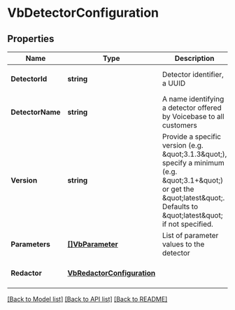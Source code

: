 # VbDetectorConfiguration

## Properties
Name | Type | Description | Notes
------------ | ------------- | ------------- | -------------
**DetectorId** | **string** | Detector identifier, a UUID | [optional] [default to null]
**DetectorName** | **string** | A name identifying a detector offered by Voicebase to all customers | [optional] [default to null]
**Version** | **string** | Provide a specific version (e.g. \&quot;3.1.3\&quot;), specify a minimum (e.g. \&quot;3.1+\&quot;) or get the \&quot;latest\&quot;. Defaults to \&quot;latest\&quot; if not specified. | [optional] [default to null]
**Parameters** | [**[]VbParameter**](VbParameter.md) | List of parameter values to the detector | [optional] [default to null]
**Redactor** | [**VbRedactorConfiguration**](VbRedactorConfiguration.md) |  | [optional] [default to null]

[[Back to Model list]](../README.md#documentation-for-models) [[Back to API list]](../README.md#documentation-for-api-endpoints) [[Back to README]](../README.md)


